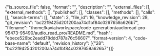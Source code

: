 {"is_source_file": false, "format": "", "description": "", "external_files": [], "external_methods": [], "published": [], "classes": [], "methods": [], "calls": [], "search-terms": [], "state": 2, "file_id": 16, "knowledge_revision": 28, "git_revision": "bc22f9425d201200aa74d1bf84c0297659a626b7", "filename": "/home/kavia/workspace/code-generation/audioread-pro-95473-95490/audio_read_pro/README.md", "hash": "ebece526bc2eadd78ddd787a76c56607", "format-version": 4, "code-base-name": "default", "revision_history": [{"28": "bc22f9425d201200aa74d1bf84c0297659a626b7"}]}